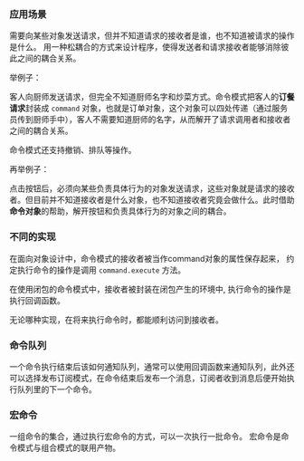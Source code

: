 ### 应用场景

需要向某些对象发送请求，但并不知道请求的接收者是谁，也不知道被请求的操作是什么。
用一种松耦合的方式来设计程序，使得发送者和请求接收者能够消除彼此之间的耦合关系。

举例子：

客人向厨师发送请求，但完全不知道厨师名字和炒菜方式。命令模式把客人的**订餐请求**封装成 `command` 对象，也就是订单对象，这个对象可以四处传递（通过服务员传到厨师手中），客人不需要知道厨师的名字，从而解开了请求调用者和接收者之间的耦合关系。

命令模式还支持撤销、排队等操作。

再举例子：

点击按钮后，必须向某些负责具体行为的对象发送请求，这些对象就是请求的接收者。但目前并不知道接收者是什么对象，也不知道接收者究竟会做什么。此时借助**命令对象**的帮助，解开按钮和负责具体行为的对象之间的耦合。

### 不同的实现

在面向对象设计中，命令模式的接收者被当作command对象的属性保存起来，
约定执行命令的操作是调用 `command.execute` 方法。

在使用闭包的命令模式中，接收者被封装在闭包产生的环境中,
执行命令的操作是执行回调函数。

无论哪种实现，在将来执行命令时，都能顺利访问到接收者。

### 命令队列

一个命令执行结束后该如何通知队列，通常可以使用回调函数来通知队列，此外还可以选择发布订阅模式，在命令结束后发布一个消息，订阅者收到消息后便开始执行队列里的下一个命令。

### 宏命令

一组命令的集合，通过执行宏命令的方式，可以一次执行一批命令。
宏命令是命令模式与组合模式的联用产物。


